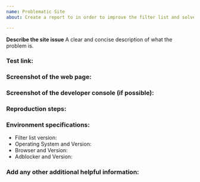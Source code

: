 ```yaml
---
name: Problematic Site
about: Create a report to in order to improve the filter list and solve possible problems

---
```


**Describe the site issue**
A clear and concise description of what the problem is.

### Test link:


### Screenshot of the web page:


### Screenshot of the developer console (if possible):


### Reproduction steps:


### Environment specifications:

- Filter list version:
- Operating System and Version:
- Browser and Version:
- Adblocker and Version:


### Add any other additional helpful information:

